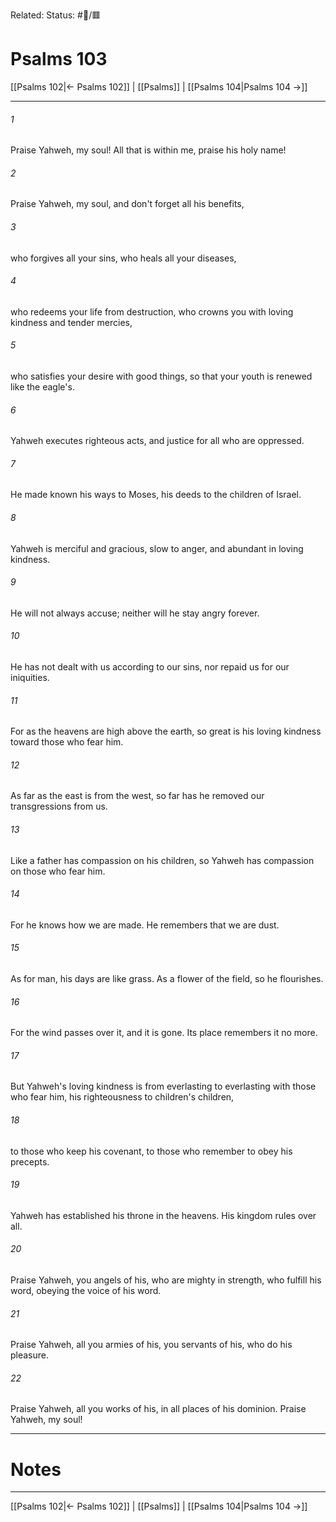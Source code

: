 Related:
Status: #📖/🟥
# Psalms 103

[[Psalms 102|← Psalms 102]] | [[Psalms]] | [[Psalms 104|Psalms 104 →]]
***



###### 1 
Praise Yahweh, my soul! All that is within me, praise his holy name! 

###### 2 
Praise Yahweh, my soul, and don't forget all his benefits, 

###### 3 
who forgives all your sins, who heals all your diseases, 

###### 4 
who redeems your life from destruction, who crowns you with loving kindness and tender mercies, 

###### 5 
who satisfies your desire with good things, so that your youth is renewed like the eagle's. 

###### 6 
Yahweh executes righteous acts, and justice for all who are oppressed. 

###### 7 
He made known his ways to Moses, his deeds to the children of Israel. 

###### 8 
Yahweh is merciful and gracious, slow to anger, and abundant in loving kindness. 

###### 9 
He will not always accuse; neither will he stay angry forever. 

###### 10 
He has not dealt with us according to our sins, nor repaid us for our iniquities. 

###### 11 
For as the heavens are high above the earth, so great is his loving kindness toward those who fear him. 

###### 12 
As far as the east is from the west, so far has he removed our transgressions from us. 

###### 13 
Like a father has compassion on his children, so Yahweh has compassion on those who fear him. 

###### 14 
For he knows how we are made. He remembers that we are dust. 

###### 15 
As for man, his days are like grass. As a flower of the field, so he flourishes. 

###### 16 
For the wind passes over it, and it is gone. Its place remembers it no more. 

###### 17 
But Yahweh's loving kindness is from everlasting to everlasting with those who fear him, his righteousness to children's children, 

###### 18 
to those who keep his covenant, to those who remember to obey his precepts. 

###### 19 
Yahweh has established his throne in the heavens. His kingdom rules over all. 

###### 20 
Praise Yahweh, you angels of his, who are mighty in strength, who fulfill his word, obeying the voice of his word. 

###### 21 
Praise Yahweh, all you armies of his, you servants of his, who do his pleasure. 

###### 22 
Praise Yahweh, all you works of his, in all places of his dominion. Praise Yahweh, my soul!

---
# Notes


***
[[Psalms 102|← Psalms 102]] | [[Psalms]] | [[Psalms 104|Psalms 104 →]]
